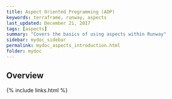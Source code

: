 ```yaml
---
title: Aspect Oriented Programming (AOP)
keywords: terraframe, runway, aspects
last_updated: December 21, 2017
tags: [aspects]
summary: "Covers the basics of using aspects within Runway"
sidebar: mydoc_sidebar
permalink: mydoc_aspects_introduction.html
folder: mydoc
---
```


## Overview



{% include links.html %}
